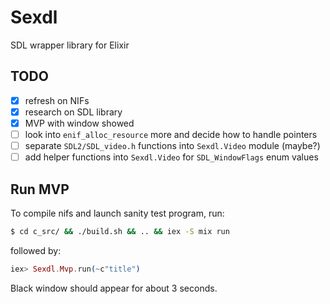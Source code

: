# Sexdl

SDL wrapper library for Elixir


## TODO

- [x] refresh on NIFs
- [x] research on SDL library
- [x] MVP with window showed
- [ ] look into `enif_alloc_resource` more and decide how to handle pointers
- [ ] separate `SDL2/SDL_video.h` functions into `Sexdl.Video` module (maybe?)
- [ ] add helper functions into `Sexdl.Video` for `SDL_WindowFlags` enum values

## Run MVP

To compile nifs and launch sanity test program, run:

```bash
$ cd c_src/ && ./build.sh && .. && iex -S mix run
```

followed by:

```elixir
iex> Sexdl.Mvp.run(~c"title")
```

Black window should appear for about 3 seconds.
